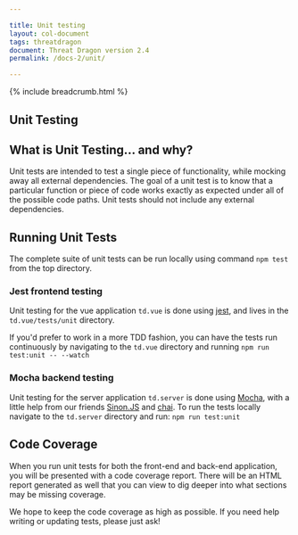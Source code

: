 ```yaml
---

title: Unit testing
layout: col-document
tags: threatdragon
document: Threat Dragon version 2.4
permalink: /docs-2/unit/

---
```


{% include breadcrumb.html %}

## Unit Testing

## What is Unit Testing... and why?

Unit tests are intended to test a single piece of functionality, while mocking away all external dependencies.
The goal of a unit test is to know that a particular function or piece of code works exactly as expected
under all of the possible code paths.
Unit tests should not include any external dependencies.

## Running Unit Tests

The complete suite of unit tests can be run locally using command `npm test` from the top directory.

### Jest frontend testing

Unit testing for the vue application `td.vue` is done using [jest](https://jestjs.io/),
and lives in the `td.vue/tests/unit` directory.

If you'd prefer to work in a more TDD fashion, you can have the tests run continuously by
navigating to the `td.vue` directory and running `npm run test:unit -- --watch`

### Mocha backend testing

Unit testing for the server application `td.server` is done using [Mocha](https://mochajs.org/),
with a little help from our friends [Sinon.JS](https://sinonjs.org/) and [chai](https://www.chaijs.com/).
To run the tests locally navigate to the `td.server` directory and run: `npm run test:unit`

## Code Coverage

When you run unit tests for both the front-end and back-end application,
you will be presented with a code coverage report.
There will be an HTML report generated as well that you can view to
dig deeper into what sections may be missing coverage.

We hope to keep the code coverage as high as possible.  If you need help writing or updating tests, please just ask!
